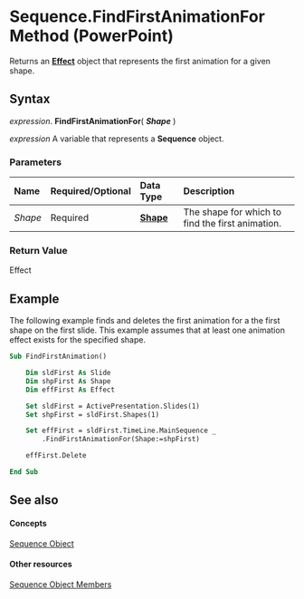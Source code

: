 
# Sequence.FindFirstAnimationFor Method (PowerPoint)

Returns an  **[Effect](359ac3da-86cd-8003-d691-349d20fd1777.md)** object that represents the first animation for a given shape.


## Syntax

 _expression_. **FindFirstAnimationFor**( **_Shape_** )

 _expression_ A variable that represents a **Sequence** object.


### Parameters



|**Name**|**Required/Optional**|**Data Type**|**Description**|
|:-----|:-----|:-----|:-----|
| _Shape_|Required|**[Shape](1da93849-99e0-827e-ced3-c6cf7f8569f3.md)**|The shape for which to find the first animation.|

### Return Value

Effect


## Example

The following example finds and deletes the first animation for a the first shape on the first slide. This example assumes that at least one animation effect exists for the specified shape.


```vb
Sub FindFirstAnimation()

    Dim sldFirst As Slide
    Dim shpFirst As Shape
    Dim effFirst As Effect

    Set sldFirst = ActivePresentation.Slides(1)
    Set shpFirst = sldFirst.Shapes(1)

    Set effFirst = sldFirst.TimeLine.MainSequence _
        .FindFirstAnimationFor(Shape:=shpFirst)

    effFirst.Delete

End Sub
```


## See also


#### Concepts


[Sequence Object](37a5224f-2461-b575-acb6-6905bbb5136d.md)
#### Other resources


[Sequence Object Members](a5c9d652-02af-88e3-234c-a012a6d8d824.md)
